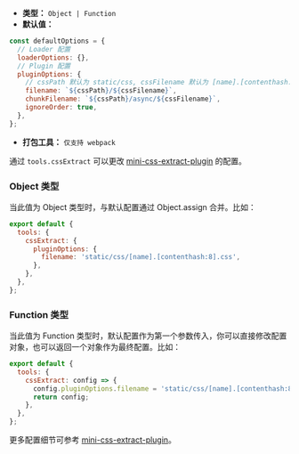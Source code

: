 - **类型：** `Object | Function`
- **默认值：**

```js
const defaultOptions = {
  // Loader 配置
  loaderOptions: {},
  // Plugin 配置
  pluginOptions: {
    // cssPath 默认为 static/css, cssFilename 默认为 [name].[contenthash:8].css
    filename: `${cssPath}/${cssFilename}`,
    chunkFilename: `${cssPath}/async/${cssFilename}`,
    ignoreOrder: true,
  },
};
```

- **打包工具：** `仅支持 webpack`

通过 `tools.cssExtract` 可以更改 [mini-css-extract-plugin](https://github.com/webpack-contrib/mini-css-extract-plugin) 的配置。

### Object 类型

当此值为 Object 类型时，与默认配置通过 Object.assign 合并。比如：

```js
export default {
  tools: {
    cssExtract: {
      pluginOptions: {
        filename: 'static/css/[name].[contenthash:8].css',
      },
    },
  },
};
```

### Function 类型

当此值为 Function 类型时，默认配置作为第一个参数传入，你可以直接修改配置对象，也可以返回一个对象作为最终配置。比如：

```js
export default {
  tools: {
    cssExtract: config => {
      config.pluginOptions.filename = 'static/css/[name].[contenthash:8].css';
      return config;
    },
  },
};
```

更多配置细节可参考 [mini-css-extract-plugin](https://github.com/webpack-contrib/mini-css-extract-plugin)。
